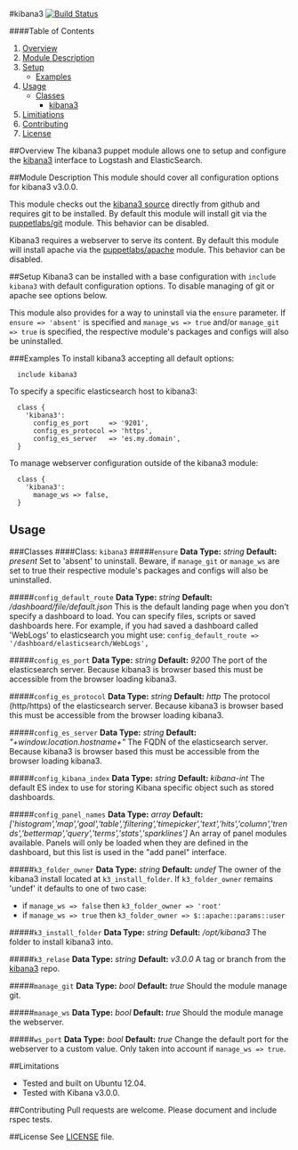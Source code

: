 #kibana3 [![Build Status](https://travis-ci.org/thejandroman/kibana3.svg?branch=master)](https://travis-ci.org/thejandroman/kibana3)

####Table of Contents

1. [Overview](#overview)
2. [Module Description](#module-description)
3. [Setup](#setup)
    * [Examples](#examples)
4. [Usage](#usage)
    * [Classes](#classes)
      * [kibana3](#class-kibana3)
5. [Limitiations](#limitations)
6. [Contributing](#contributing)
7. [License](#license)

##Overview
The kibana3 puppet module allows one to setup and configure the [kibana3](http://www.elasticsearch.org/overview/kibana/) interface to Logstash and ElasticSearch.

##Module Description
This module should cover all configuration options for kibana3 v3.0.0.

This module checks out the [kibana3 source](https://github.com/elasticsearch/kibana) directly from github and requires git to be installed. By default this module will install git via the [puppetlabs/git](https://github.com/puppetlabs/puppetlabs-git) module. This behavior can be disabled.

Kibana3 requires a webserver to serve its content. By default this module will install apache via the [puppetlabs/apache](https://github.com/puppetlabs/puppetlabs-apache) module. This behavior can be disabled.

##Setup
Kibana3 can be installed with a base configuration with `include kibana3` with default configuration options. To disable managing of git or apache see options below.

This module also provides for a way to uninstall via the `ensure` parameter. If `ensure => 'absent'` is specified and `manage_ws => true` and/or `manage_git => true` is specified, the respective module's packages and configs will also be uninstalled.

###Examples
To install kibana3 accepting all default options:
```puppet
  include kibana3
```
To specify a specific elasticsearch host to kibana3:
```puppet
  class {
    'kibana3':
      config_es_port     => '9201',
      config_es_protocol => 'https',
      config_es_server   => 'es.my.domain',
  }
```
To manage webserver configuration outside of the kibana3 module:
```puppet
  class {
    'kibana3':
      manage_ws => false,
  }
```

## Usage
###Classes
####Class: `kibana3`
#####`ensure`
**Data Type:** _string_
**Default:** _present_
Set to 'absent' to uninstall. Beware, if `manage_git` or `manage_ws` are set to true their respective module's packages and configs will also be uninstalled.

#####`config_default_route`
**Data Type:** _string_
**Default:** _/dashboard/file/default.json_
This is the default landing page when you don't specify a dashboard to load. You can specify files, scripts or saved dashboards here. For example, if you had saved a dashboard called 'WebLogs' to elasticsearch you might
use: `config_default_route => '/dashboard/elasticsearch/WebLogs',`

#####`config_es_port`
**Data Type:** _string_
**Default:** _9200_
The port of the elasticsearch server. Because kibana3 is browser based this must be accessible from the browser loading kibana3.

#####`config_es_protocol`
**Data Type:** _string_
**Default:** _http_
The protocol (http/https) of the elasticsearch server. Because kibana3 is browser based this must be accessible from the browser loading kibana3.

#####`config_es_server`
**Data Type:** _string_
**Default:** _"+window.location.hostname+"_
The FQDN of the elasticsearch server. Because kibana3 is browser based this must be accessible from the browser loading kibana3.

#####`config_kibana_index`
**Data Type:** _string_
**Default:** _kibana-int_
The default ES index to use for storing Kibana specific object such as stored dashboards.

#####`config_panel_names`
**Data Type:** _array_
**Default:** _['histogram','map','goal','table','filtering','timepicker','text','hits','column','trends','bettermap','query','terms','stats','sparklines']_
An array of panel modules available. Panels will only be loaded when they are defined in the dashboard, but this list is used in the "add panel" interface.

#####`k3_folder_owner`
**Data Type:** _string_
**Default:** _undef_
The owner of the kibana3 install located at `k3_install_folder`. If `k3_folder_owner` remains 'undef' it defaults to one of two case:
 * if `manage_ws => false` then `k3_folder_owner => 'root'`
 * if `manage_ws => true` then `k3_folder_owner => $::apache::params::user`

#####`k3_install_folder`
**Data Type:** _string_
**Default:** _/opt/kibana3_
The folder to install kibana3 into.

#####`k3_relase`
**Data Type:** _string_
**Default:** _v3.0.0_
A tag or branch from the [kibana3](https://github.com/elasticsearch/kibana) repo.

#####`manage_git`
**Data Type:** _bool_
**Default:** _true_
Should the module manage git.

#####`manage_ws`
**Data Type:** _bool_
**Default:** _true_
Should the module manage the webserver.

#####`ws_port`
**Data Type:** _bool_
**Default:** _true_
Change the default port for the webserver to a custom value. Only taken into account if `manage_ws => true`.

##Limitations
 * Tested and built on Ubuntu 12.04.
 * Tested with Kibana v3.0.0.

##Contributing
Pull requests are welcome. Please document and include rspec tests.

##License
See [LICENSE](https://github.com/thejandroman/kibana3/blob/master/LICENSE) file.

